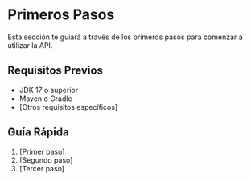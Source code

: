 # Primeros Pasos 
 
Esta sección te guiará a través de los primeros pasos para comenzar a utilizar la API. 
 
## Requisitos Previos 
 
* JDK 17 o superior 
* Maven o Gradle 
* [Otros requisitos específicos] 
 
## Guía Rápida 
 
1. [Primer paso] 
2. [Segundo paso] 
3. [Tercer paso] 
